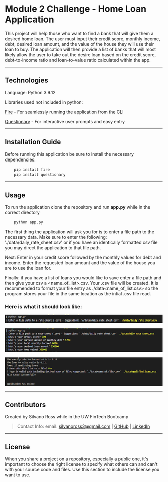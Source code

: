 # Module 2 Challenge - Home Loan Application 

This project will help those who want to find a bank that will give them a desired home loan. The user must input their credit score, monthly income, debt, desired loan amount, and the value of the house they will use their loan to buy. The application will then provide a list of banks that will most likely allow the user to take out the desire loan based on the credit score, debt-to-income ratio and loan-to-value ratio calculated within the app. 

---

## Technologies

Language: Python 3.9.12 

Libraries used not included in python:

[Fire](https://github.com/google/python-fire) - For seamlessly running the application from the CLI

[Questionary](https://github.com/tmbo/questionary) - For interactive user prompts and easy entry

---

## Installation Guide

Before running this application be sure to install the necessary dependencies:

```python
    pip install fire
    pip install questionary
```

---

## Usage

To run the application clone the repository and run **app.py** while in the correct directory 

```python
    python app.py
```

The first thing the application will ask you for is to enter a file path to the 
necessary data. Make sure to enter the following: './data/daily_rate_sheet.csv' 
or if you have an identically formatted csv file you may direct the application to 
that file path.

Next: Enter in your credit score followed by the monthly values for debt and income. Enter the requested loan amount and the value of the house you are to use the loan for.

Finally: if you have a list of loans you would like to save enter a file path and then give your csv a <name_of_list>.csv. Your .csv file will be created. It is recommended
to format your file entry as ./data\<name_of_list.csv> so the program stores your file in the same location as the intial .csv file read.

### Here is what it should look like:

![RunApp](images/file_path_beginning.png)

![UserInfo](images/user_info_entry.png)

![SaveInfo](images/save_qual_loans.png)

---

## Contributors

Created by Silvano Ross while in the UW FinTech Bootcamp
> Contact Info:
> email: silvanoross3@gmail.com |
> [GitHub](https://github.com/silvanoross) |
> [LinkedIn](https://www.linkedin.com/in/silvano-ross-b6a15a93/)
---

## License

When you share a project on a repository, especially a public one, it's important to choose the right license to specify what others can and can't with your source code and files. Use this section to include the license you want to use.
